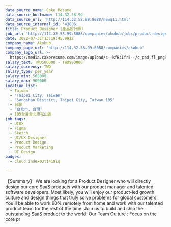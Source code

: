 ```yaml
---
data_source_name: Cake Resume
data_source_hostname: 114.32.58.99
data_source_url: 'http://114.32.58.99:8088/newq11.html'
data_source_internal_id: '43886'
title: Product Designer (產品設計師)
job_url: 'http://114.32.58.99:8088/companies/akohub/jobs/product-designer-d99570'
date: 2022-07-31T13:19:45.991Z
company_name: Akohub
company_page_url: 'http://114.32.58.99:8088/companies/akohub'
company_logo_url: >-
  https://media.cakeresume.com/image/upload/s--kfB4Ifr5--/c_pad,fl_png8,h_200,w_200/v1579582193/kauekxbkssrdhunk1oza.png
salary_text: TWD500000 - TWD900000
salary_currency: TWD
salary_type: per_year
salary_min: 500000
salary_max: 900000
location_list:
  - Taiwan
  - 'Taipei City, Taiwan'
  - 'Songshan District, Taipei City, Taiwan 105'
  - 台灣
  - '台北市, 台灣'
  - 105台灣台北市松山區
job_tags:
  - UIUX
  - Figma
  - Sketch
  - UI/UX Designer
  - Product Design
  - Product Marketing
  - UI Design
badges:
  - Cloud index03t1419iq

---
```


【Summary】 We are looking for a Product Designer who will directly design our core SaaS products with our product manager and talented software developers. Most likely, you will enjoy our product-led growth culture and design things that truly solve problems for global customers. You'll be able to work 60% remotely from home and work with our talented product team for the rest of the time. Join us to build and ship the outstanding SaaS product to the world. Our Team Culture : Focus on the core pr